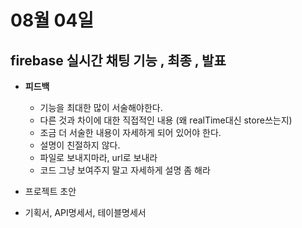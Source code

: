 # 08월 04일

## firebase 실시간 채팅 기능 , 최종 , 발표


- **피드백**
  - 기능을 최대한 많이 서술해야한다.
  - 다른 것과 차이에 대한 직접적인 내용 (왜 realTime대신 store쓰는지)
  - 조금 더 서술한 내용이 자세하게 되어 있어야 한다.
  - 설명이 친절하지 않다.
  - 파일로 보내지마라, url로 보내라
  - 코드 그냥 보여주지 말고 자세하게 설명 좀 해라


- 프로젝트 초안
- 기획서, API명세서, 테이블명세서
